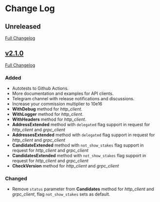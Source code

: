 # Change Log

## Unreleased
[Full Changelog](https://github.com/MinterTeam/minter-go-sdk/compare/v2.1.0...v2)

## [v2.1.0](https://github.com/MinterTeam/minter-go-sdk/tree/v2.1.0)
[Full Changelog](https://github.com/MinterTeam/minter-go-sdk/compare/v2.0.3...v2.1.0)

### Added
- Autotests to Github Actions.
- More documentation and examples for API clients.
- Telegram channel with release notifications and discussions.
- Increase your commission multiplier to 10e16
- **WithDebug** method for *http_client*.
- **WithLogger** method for *http_client*.
- **WithHeaders** method for *http_client*.
- **AddressExtended** method with `delegated` flag support in request for *http_client* and *grpc_client*
- **AddressesExtended** method with `delegated` flag support in request for *http_client* and *grpc_client*
- **CandidateExtended** method with `not_show_stakes` flag support in request for *http_client* and *grpc_client*
- **CandidatesExtended** method with `not_show_stakes` flag support in request for *http_client* and *grpc_client*
- **CheckVersion** method for *http_client* and *grpc_client*

### Changed

- Remove `status` parameter from **Candidates** method for *http_client* and *grpc_client*, flag `not_show_stakes` sets
  as default.
